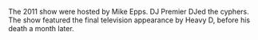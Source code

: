The 2011 show were hosted by Mike Epps. DJ Premier DJed the cyphers. The show featured the final television appearance by Heavy D, before his death a month later.
